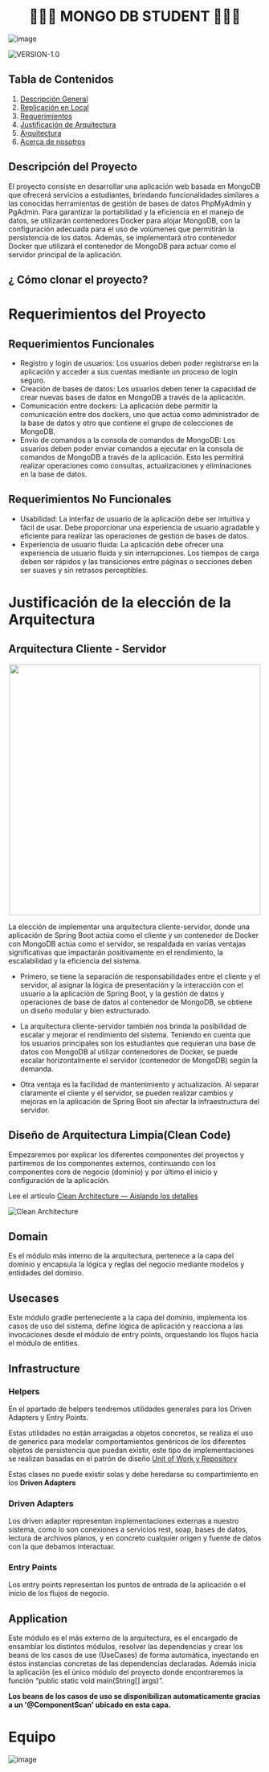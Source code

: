 <h1 align="center"> 👨‍🎓🍃 MONGO DB STUDENT  🍃👨‍🎓 </h1>

![image](https://github.com/camilacalderon123/arqui-mongo/assets/80492180/66edfea9-1e85-422c-975d-6e082cc06d6d)


<!-- VERSION (estática)-->
![VERSION-1.0](https://img.shields.io/badge/VERSION-1.0.0-blueviolet)

## Tabla de Contenidos

1. [Descripción General](#descripción-del-proyecto)
2. [Replicación en Local](#-cómo-clonar-el-proyecto)
3. [Requerimientos](#requerimientos-del-proyecto)
4. [Justificación de Arquitectura](#justificación-de-la-elección-de-la-Arquitectura)
5. [Arquitectura](#arquitectura-cliente---servidor)
6. [Acerca de nosotros](#equipo)

## Descripción del Proyecto

El proyecto consiste en desarrollar una aplicación web basada en MongoDB que ofrecerá servicios a estudiantes, brindando funcionalidades similares a las conocidas herramientas de gestión de bases de datos PhpMyAdmin y PgAdmin. Para garantizar la portabilidad y la eficiencia en el manejo de datos, se utilizarán contenedores Docker para alojar MongoDB, con la configuración adecuada para el uso de volúmenes que permitirán la persistencia de los datos. Además, se implementará otro contenedor Docker que utilizará el contenedor de MongoDB para actuar como el servidor principal de la aplicación.

## ¿ Cómo clonar el proyecto? 

# Requerimientos del Proyecto

## Requerimientos Funcionales

- Registro y login de usuarios: Los usuarios deben poder registrarse en la aplicación y acceder a sus cuentas mediante un proceso de login seguro.
- Creación de bases de datos: Los usuarios deben tener la capacidad de crear nuevas bases de datos en MongoDB a través de la aplicación.
- Comunicación entre dockers: La aplicación debe permitir la comunicación entre dos dockers, uno que actúa como administrador de la base de datos y otro que contiene el grupo de colecciones de MongoDB.
- Envío de comandos a la consola de comandos de MongoDB: Los usuarios deben poder enviar comandos a ejecutar en la consola de comandos de MongoDB a través de la aplicación. Esto les permitirá realizar operaciones como consultas, actualizaciones y eliminaciones en la base de datos.

## Requerimientos No Funcionales

- Usabilidad: La interfaz de usuario de la aplicación debe ser intuitiva y fácil de usar. Debe proporcionar una experiencia de usuario agradable y eficiente para realizar las operaciones de gestión de bases de datos.
- Experiencia de usuario fluida: La aplicación debe ofrecer una experiencia de usuario fluida y sin interrupciones. Los tiempos de carga deben ser rápidos y las transiciones entre páginas o secciones deben ser suaves y sin retrasos perceptibles.

# Justificación de la elección de la Arquitectura 

## Arquitectura Cliente - Servidor
<p align="center">
<img src="https://github.com/camilacalderon123/arqui-mongo/assets/80492180/dffbe5a8-e719-4f7f-92a7-de52d71620aa" height="500"  />
</p>

La elección de implementar una arquitectura cliente-servidor, donde una aplicación de Spring Boot actúa como el cliente y un contenedor de Docker con MongoDB actúa como el servidor, se respaldada en varias ventajas significativas que impactarán positivamente en el rendimiento, la escalabilidad y la eficiencia del sistema.

- Primero, se tiene la separación de responsabilidades entre el cliente y el servidor, al asignar la lógica de presentación y la interacción con el usuario a la aplicación de Spring Boot, y la gestión de datos y operaciones de base de datos al contenedor de MongoDB, se obtiene un diseño modular y bien estructurado. 

- La arquitectura cliente-servidor también nos brinda la posibilidad de escalar y mejorar el rendimiento del sistema. Teniendo en cuenta que los usuarios principales son los estudiantes que requieran una base de datos con MongoDB al utilizar contenedores de Docker, se puede escalar horizontalmente el servidor (contenedor de MongoDB) según la demanda.

- Otra ventaja es la facilidad de mantenimiento y actualización. Al separar claramente el cliente y el servidor, se pueden realizar cambios y mejoras en la aplicación de Spring Boot sin afectar la infraestructura del servidor. 

##  Diseño de Arquitectura Limpia(Clean Code)

Empezaremos por explicar los diferentes componentes del proyectos y partiremos de los componentes externos, continuando con los componentes core de negocio (dominio) y por último el inicio y configuración de la aplicación.

Lee el artículo [Clean Architecture — Aislando los detalles](https://medium.com/bancolombia-tech/clean-architecture-aislando-los-detalles-4f9530f35d7a)

![Clean Architecture](https://miro.medium.com/max/1400/1*ZdlHz8B0-qu9Y-QO3AXR_w.png)

## Domain

Es el módulo más interno de la arquitectura, pertenece a la capa del dominio y encapsula la lógica y reglas del negocio mediante modelos y entidades del dominio.

## Usecases

Este módulo gradle perteneciente a la capa del dominio, implementa los casos de uso del sistema, define lógica de aplicación y reacciona a las invocaciones desde el módulo de entry points, orquestando los flujos hacia el módulo de entities.

## Infrastructure

### Helpers

En el apartado de helpers tendremos utilidades generales para los Driven Adapters y Entry Points.

Estas utilidades no están arraigadas a objetos concretos, se realiza el uso de generics para modelar comportamientos
genéricos de los diferentes objetos de persistencia que puedan existir, este tipo de implementaciones se realizan
basadas en el patrón de diseño [Unit of Work y Repository](https://medium.com/@krzychukosobudzki/repository-design-pattern-bc490b256006)

Estas clases no puede existir solas y debe heredarse su compartimiento en los **Driven Adapters**

### Driven Adapters

Los driven adapter representan implementaciones externas a nuestro sistema, como lo son conexiones a servicios rest,
soap, bases de datos, lectura de archivos planos, y en concreto cualquier origen y fuente de datos con la que debamos
interactuar.

### Entry Points

Los entry points representan los puntos de entrada de la aplicación o el inicio de los flujos de negocio.

## Application

Este módulo es el más externo de la arquitectura, es el encargado de ensamblar los distintos módulos, resolver las dependencias y crear los beans de los casos de use (UseCases) de forma automática, inyectando en éstos instancias concretas de las dependencias declaradas. Además inicia la aplicación (es el único módulo del proyecto donde encontraremos la función “public static void main(String[] args)”.

**Los beans de los casos de uso se disponibilizan automaticamente gracias a un '@ComponentScan' ubicado en esta capa.**

# Equipo
![image](https://github.com/camilacalderon123/arqui-mongo/assets/80492180/b38e968c-f082-4e6c-bd6e-42307bfb8815)


